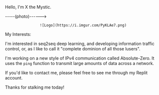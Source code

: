 Hello, I'm X the Mystic.

-----(photo)------> 

                    ![Logo](https://i.imgur.com/PyKLAe7.png)

My Interests:

I'm interested in seq2seq deep learning, and developing information traffic control, or, as I like to call it "complete dominion of all those lusers".

I'm working on a new style of IPv4 communication called Absolute-Zero. It uses the `ping` function to transmit large amounts of data across a network. 

If you'd like to contact me, please feel free to see me through my Replit account.

Thanks for stalking me today!

